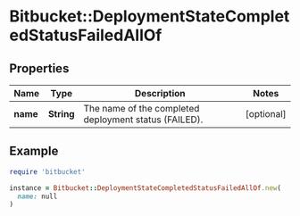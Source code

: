# Bitbucket::DeploymentStateCompletedStatusFailedAllOf

## Properties

| Name | Type | Description | Notes |
| ---- | ---- | ----------- | ----- |
| **name** | **String** | The name of the completed deployment status (FAILED). | [optional] |

## Example

```ruby
require 'bitbucket'

instance = Bitbucket::DeploymentStateCompletedStatusFailedAllOf.new(
  name: null
)
```


